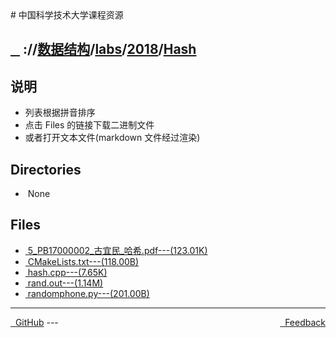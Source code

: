 
<head>
    <meta http-equiv="content-type" content="text/html; charset=utf-8">
    <link rel="stylesheet" href="https://use.fontawesome.com/releases/v5.8.1/css/all.css" integrity="sha384-50oBUHEmvpQ+1lW4y57PTFmhCaXp0ML5d60M1M7uH2+nqUivzIebhndOJK28anvf" crossorigin="anonymous">
    <title> 中国科学技术大学课程资源</title>
</head>
# 中国科学技术大学课程资源

<div>
  <h2>
    <a href="../index.html">&nbsp;&nbsp;<i class="fas fa-backward"></i>&nbsp;</a>
    :/<a href="../../../../index.html"><i class="fas fa-home"></i></a>/<a href="../../../index.html">数据结构</a>/<a href="../../index.html">labs</a>/<a href="../index.html">2018</a>/<a href="index.html">Hash</a>
  </h2>
</div>

## 说明
- 列表根据拼音排序
- 点击 Files 的链接下载二进制文件
- 或者打开文本文件(markdown 文件经过渲染)

<h2> Directories &nbsp; <a href="https://download-directory.github.io/?url=https://github.com/USTC-Resource/USTC-Course/tree/master/数据结构/labs/2018/Hash" style="color:red;text-decoration:underline;" target="_black"><i class="fas fa-download"></i></a></h2>

<ul><li><i class="fas fa-meh"></i>&nbsp;None</li></ul>

## Files
<ul><li><a href="https://raw.githubusercontent.com/USTC-Resource/USTC-Course/master/数据结构/labs/2018/Hash/5_PB17000002_古宜民_哈希.pdf"><i class="fas fa-file-pdf"></i>&nbsp;5_PB17000002_古宜民_哈希.pdf---(123.01K)</a></li>
<li><a href="https://raw.githubusercontent.com/USTC-Resource/USTC-Course/master/数据结构/labs/2018/Hash/CMakeLists.txt"><i class="fas fa-file"></i>&nbsp;CMakeLists.txt---(118.00B)</a></li>
<li><a href="https://raw.githubusercontent.com/USTC-Resource/USTC-Course/master/数据结构/labs/2018/Hash/hash.cpp"><i class="fas fa-file-code"></i>&nbsp;hash.cpp---(7.65K)</a></li>
<li><a href="https://raw.githubusercontent.com/USTC-Resource/USTC-Course/master/数据结构/labs/2018/Hash/rand.out"><i class="fas fa-file"></i>&nbsp;rand.out---(1.14M)</a></li>
<li><a href="https://raw.githubusercontent.com/USTC-Resource/USTC-Course/master/数据结构/labs/2018/Hash/randomphone.py"><i class="fas fa-file-code"></i>&nbsp;randomphone.py---(201.00B)</a></li></ul>

---
<div style="text-decration:underline;display:inline">
  <a href="https://github.com/USTC-Resource/USTC-Course.git" target="_blank" rel="external"><i class="fab fa-github"></i>&nbsp; GitHub</a>
  <a href="mailto:&#122;huheqin1@gmail.com?subject=反馈与建议" style="float:right" target="_blank" rel="external"><i class="fas fa-envelope"></i>&nbsp; Feedback</a>
</div>
---


